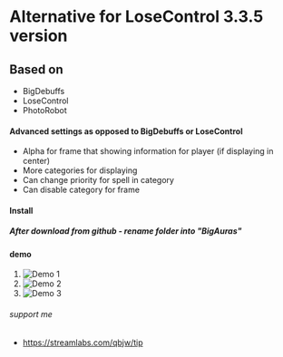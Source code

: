 # Alternative for LoseControl 3.3.5 version

## Based on
* BigDebuffs
* LoseControl
* PhotoRobot

#### Advanced settings as opposed to BigDebuffs or LoseControl
* Alpha for frame that showing information for player (if displaying in center)
* More categories for displaying
* Can change priority for spell in category
* Can disable category for frame

#### Install
##### After download from github - rename folder into "BigAuras"

#### demo
1. ![Demo 1](https://s138myt.storage.yandex.net/rdisk/4e9fed75ff4d461937ced3041981ec5b9392083935ca7c363f797f6d99d49c08/5e3d6f9b/6ucPu2jOnOnCDqFRGAYTt0gzl-W865nB5cTu18g6IQlLqc5oH36i7WPbnR6UlOI9tA7oPHNQ6ehw1QA-xOr3eA==?uid=0&filename=scr1.jpg&disposition=inline&hash=&limit=0&content_type=image%2Fjpeg&tknv=v2&owner_uid=822561418&fsize=442064&hid=27e3d971c20e57309d77f5d7c1c022a8&media_type=image&etag=242c8f329f52e83e4b4cd813c2334402&rtoken=i8vhczbvPdSr&force_default=no&ycrid=na-e527f8ef9bb88bce8a6faf05dcc35b07-downloader24f&ts=59dfcf036dcc0&s=69331c3c70ab7b85d35a68649e573906788e107da7ab39c63fbdf1b1c7268238&pb=U2FsdGVkX1-xpxExNuGPcGhTjj1nYrJj4fPU4ATzKoJk4_pmY2bnIWLyAcLey9TQoqLvHbpllHpX2O56D2-EHXcNjCrYS-FxRs-PAXOd4y4)
2. ![Demo 2](https://s91iva.storage.yandex.net/rdisk/6dd182b85f3cafcb0f83b150da0b0d5a22b9a372dec8dfe3fc9330414aa72c1b/5e3d7088/6ucPu2jOnOnCDqFRGAYTt78t_UBr1E38rJU8RyUxXY0xJAJPE8jIeelom_V7ms-PKke5cl6DokWAJ55-_xwJ8Q==?uid=0&filename=scr2.jpg&disposition=inline&hash=&limit=0&content_type=image%2Fjpeg&tknv=v2&owner_uid=822561418&fsize=410796&hid=93a5496f538979a774880b2caffb6f93&media_type=image&etag=6ebdf9e231b130f3ddbb25fc858717f9&rtoken=RTW8c2ybm2p7&force_default=no&ycrid=na-f916e19e712cba242b9f2d3e76941965-downloader20e&ts=59dfcfe573200&s=e577e7a04dc37c35ae80e9bda9d931527dbd40bddea4ef17d57e0e35331c0626&pb=U2FsdGVkX199m2fGxXmi4HmU0pQ6Ac7gDMZXiSwz8444SQVMoU8YapANchtAzvbjGoSlPhaOE5jk0m24F_RdrVOH-UYOwYoa7mbIaDeCT9c)
3. ![Demo 3](https://s133myt.storage.yandex.net/rdisk/c2570c53d451a950740309f3c2bcc995da1fc175c795d1026b338238b5ea455e/5e3d7095/6ucPu2jOnOnCDqFRGAYTt1YbjWpuCS7ZNFdOWd542YpZHWjhbMo7RSf4-seGEJ-XYhK-GNiCEAL9SBqgDxZgGg==?uid=0&filename=scr3.jpg&disposition=inline&hash=&limit=0&content_type=image%2Fjpeg&tknv=v2&owner_uid=822561418&fsize=413621&hid=c55292f923eb90942bf0a5ce270307cb&media_type=image&etag=c0f59b5546a0b7068c475de2c45f361a&rtoken=2mrAxtpjr8Zk&force_default=no&ycrid=na-504634a55707cca8f754809e674ca65e-downloader20e&ts=59dfcff1d8f40&s=504f8f0632bb95a1d1105369d54641459973c259de99c6d28862eade947cdd03&pb=U2FsdGVkX19iyhIyh1COohHMVGNoVrJqCDVmcXWBnfdngPVBqZJBWqHWL0XLY93Gm9kZkOfm8PGMDFXWmuI3Q8FKa51qhvIZrSKyKYH_qZY)

###### support me
* https://streamlabs.com/qbjw/tip
